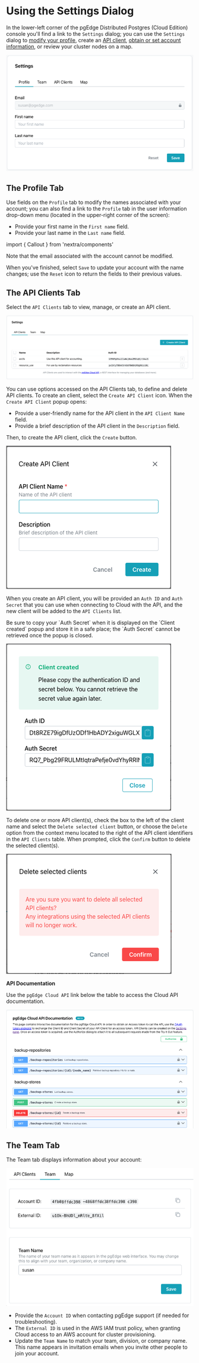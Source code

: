 # Using the Settings Dialog

In the lower-left corner of the pgEdge Distributed Postgres (Cloud Edition) console you'll find a link to the `Settings` dialog; you can use the `Settings` dialog to [modify your profile](#the-profile-tab), create an [API client](#the-api-clients-tab), [obtain or set account information](#the-team-tab), or review your cluster nodes on a map.

![The API Clients tab](./images/settings.png)


## The Profile Tab

Use fields on the `Profile` tab to modify the names associated with your account; you can also find a link to the `Profile` tab in the user information drop-down menu (located in the upper-right corner of the screen):

* Provide your first name in the `First name` field.
* Provide your last name in the `Last name` field.

import { Callout } from 'nextra/components'
 
<Callout type="info" emoji="ℹ️">
Note that the email associated with the account cannot be modified.
</Callout>

When you've finished, select `Save` to update your account with the name changes; use the `Reset` icon to return the fields to their previous values.


## The API Clients Tab

Select the `API Clients` tab to view, manage, or create an API client. 

![The API Clients tab](./images/api_clients_tab.png)

You can use options accessed on the API Clients tab, to define and delete API clients.  To create an client, select the `Create API Client` icon. When the `Create API Client` popup opens:

* Provide a user-friendly name for the API client in the `API Client Name` field.
* Provide a brief description of the API client in the `Description` field.

Then, to create the API client, click the `Create` button.

![Register an API Client](./images/API_client.png)

When you create an API client, you will be provided an `Auth ID` and `Auth Secret` that you can use when connecting to Cloud with the API, and the new client will be added to the `API Clients` list. 
 
<Callout type="warning">
  Be sure to copy your `Auth Secret` when it is displayed on the `Client created` popup and store it in a safe place; the `Auth Secret` cannot be retrieved once the popup is closed.
</Callout>

![API Client created](./images/API_client_created.png)

To delete one or more API client(s), check the box to the left of the client name and select the `Delete selected client` button, or choose the `Delete` option from the context menu located to the right of the API client identifiers in the `API Clients` table. When prompted, click the `Confirm` button to delete the selected client(s).

![API Client deleted](./images/API_client_deleted.png)

**API Documentation**

Use the `pgEdge Cloud API` link below the table to access the Cloud API documentation. 

![The API Client documentation](./images/api_clients_doc.png)


## The Team Tab

The Team tab displays information about your account:

![The Team tab](./images/team_info.png)

* Provide the `Account ID` when contacting pgEdge support (if needed for troubleshooting).
* The `External ID` is used in the AWS IAM trust policy, when granting Cloud access to an AWS account for cluster provisioning.
* Update the `Team Name` to match your team, division, or company name. This name appears in invitation emails when you invite other people to join your account.

